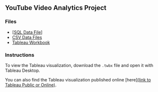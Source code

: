  ## YouTube Video Analytics Project

### Files
- [[SQL Data File](https://github.com/najmawahedi/YouTube-video-Analytics/blob/main/CAvideos%20analysis.sql)]
- [CSV Data Files](path/to/your/csvfile.csv)
- [Tableau Workbook](path/to/your/tableaufile.twbx)

### Instructions
To view the Tableau visualization, download the `.twbx` file and open it with Tableau Desktop.

You can also find the Tableau visualization published online [here][(link to Tableau Public or Online)](https://public.tableau.com/app/profile/najma.wahedi/viz/CAvideotrends/Dashboard2).

